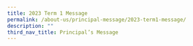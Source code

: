 ```yaml
---
title: 2023 Term 1 Message
permalink: /about-us/principal-message/2023-term1-message/
description: ""
third_nav_title: Principal’s Message
---
```

